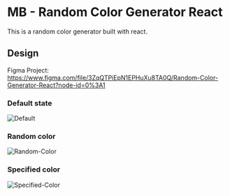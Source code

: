 # MB - Random Color Generator React

This is a random color generator built with react.


## Design
Figma Project: https://www.figma.com/file/3ZqQTPiEpN1EPHuXu8TA0Q/Random-Color-Generator-React?node-id=0%3A1

### Default state
![Default](https://user-images.githubusercontent.com/25134498/133763512-8b199e13-89d1-4701-8559-599766975299.png)

### Random color
![Random-Color](https://user-images.githubusercontent.com/25134498/133763527-78123088-e55d-4422-b9f7-9c7e67a4d320.png)

### Specified color
![Specified-Color](https://user-images.githubusercontent.com/25134498/133763535-fe5f72cc-cdb1-44d4-8228-5da650667e00.png)
